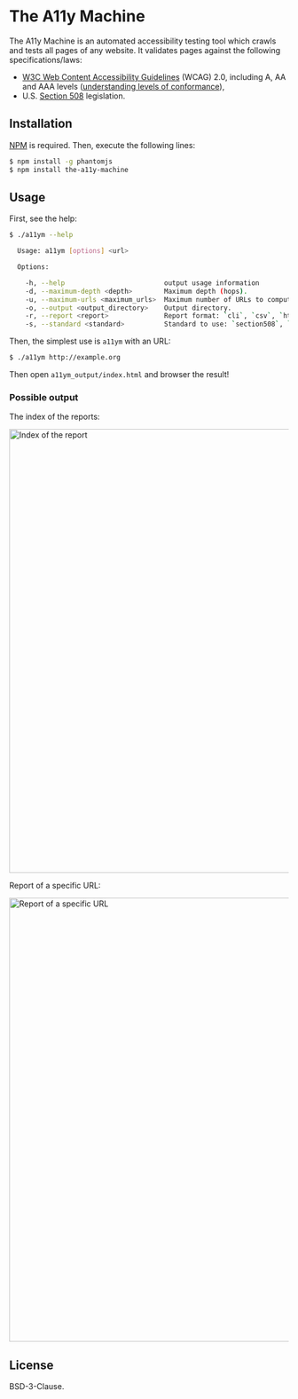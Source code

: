 # The A11y Machine

The A11y Machine is an automated accessibility testing tool which crawls and
tests all pages of any website. It validates pages against the following
specifications/laws:

  * [W3C Web Content Accessibility Guidelines](http://www.w3.org/TR/WCAG20/)
    (WCAG) 2.0, including A, AA and AAA levels ([understanding levels of
    conformance](http://www.w3.org/TR/UNDERSTANDING-WCAG20/conformance.html#uc-levels-head)),
  * U.S. [Section 508](http://www.section508.gov/) legislation.

## Installation

[NPM](http://npmjs.org/) is required. Then, execute the following lines:

```sh
$ npm install -g phantomjs
$ npm install the-a11y-machine
```

## Usage

First, see the help:

```sh
$ ./a11ym --help

  Usage: a11ym [options] <url>

  Options:

    -h, --help                         output usage information
    -d, --maximum-depth <depth>        Maximum depth (hops).
    -u, --maximum-urls <maximum_urls>  Maximum number of URLs to compute.
    -o, --output <output_directory>    Output directory.
    -r, --report <report>              Report format: `cli`, `csv`, `html` (default), `json` or `markdown`.
    -s, --standard <standard>          Standard to use: `section508`, `wcag2a`, `wcag2aa` (default) or ` wcag2aaa`.
```

Then, the simplest use is `a11ym` with an URL:

```sh
$ ./a11ym http://example.org
```

Then open `a11ym_output/index.html` and browser the result!

### Possible output

The index of the reports:

<img src="http://i.imgur.com/s7vRCi4.png" alt="Index of the report" width="800" />

Report of a specific URL:

<img src="http://i.imgur.com/ehjwAXw.png" alt="Report of a specific URL" width="800" />

## License

BSD-3-Clause.
